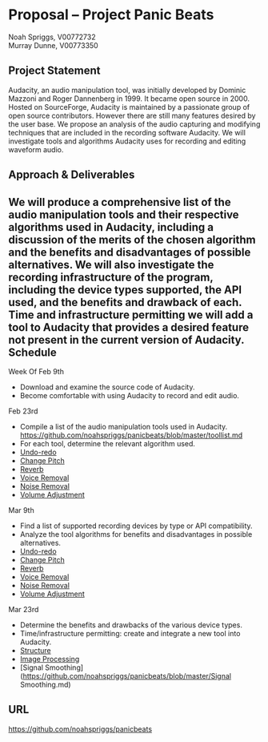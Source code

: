 Proposal – Project Panic Beats
==============================
Noah Spriggs, V00772732  
Murray Dunne, V00773350


Project Statement
-----------------
Audacity, an audio manipulation tool, was initially developed by Dominic Mazzoni and Roger Dannenberg in 1999. It became open source in 2000. Hosted on SourceForge, Audacity is maintained by a passionate group of open source contributors. However there are still many features desired by the user base.
	We propose an analysis of the audio capturing and modifying techniques that are included in the recording software Audacity. We will investigate tools and algorithms Audacity uses for recording and editing waveform audio.  
	
Approach & Deliverables
-----------------------
We will produce a comprehensive list of the audio manipulation tools and their respective algorithms used in Audacity, including a discussion of the merits of the chosen algorithm and the benefits and disadvantages of possible alternatives.
	We will also investigate the recording infrastructure of the program, including the device types supported, the API used, and the benefits and drawback of each. Time and infrastructure permitting we will add a tool to Audacity that provides a desired feature not present in the current version of Audacity.  
Schedule
--------
Week Of
Feb 9th	
-	Download and examine the source code of Audacity. 
-	Become comfortable with using Audacity to record and edit audio.  

Feb 23rd	
-	Compile a list of the audio manipulation tools used in Audacity.  
	https://github.com/noahspriggs/panicbeats/blob/master/toollist.md
-	For each tool, determine the relevant algorithm used.  
  -	[Undo-redo](https://github.com/noahspriggs/panicbeats/blob/master/undoredo.md)
  -	[Change Pitch](https://github.com/noahspriggs/panicbeats/blob/master/changepitch.md)
  -	[Reverb](https://github.com/noahspriggs/panicbeats/blob/master/reverb.md)
  -	[Voice Removal](https://github.com/noahspriggs/panicbeats/blob/master/voiceremoval.md)
  -	[Noise Removal](https://github.com/noahspriggs/panicbeats/blob/master/noiseremoval.md)
  -	[Volume Adjustment](https://github.com/noahspriggs/panicbeats/blob/master/volumeadjustmenteffects.md)


Mar 9th	
- Find a list of supported recording devices by type or API compatibility.
-	Analyze the tool algorithms for benefits and disadvantages in possible alternatives.  
  -	[Undo-redo](https://github.com/noahspriggs/panicbeats/blob/master/undoredo.md)
  -	[Change Pitch](https://github.com/noahspriggs/panicbeats/blob/master/changepitch.md)
  -	[Reverb](https://github.com/noahspriggs/panicbeats/blob/master/reverb.md)
  -	[Voice Removal](https://github.com/noahspriggs/panicbeats/blob/master/voiceremoval.md)
  -	[Noise Removal](https://github.com/noahspriggs/panicbeats/blob/master/noiseremoval.md)
  -	[Volume Adjustment](https://github.com/noahspriggs/panicbeats/blob/master/volumeadjustmenteffects.md)

Mar 23rd
- Determine the benefits and drawbacks of the various device types.
-	Time/infrastructure permitting: create and integrate a new tool into Audacity.  
-	[Structure](https://github.com/noahspriggs/panicbeats/blob/master/pluginstructure.md)
-	[Image Processing](https://github.com/noahspriggs/panicbeats/blob/master/imageprocessing.md)
-	[Signal Smoothing](https://github.com/noahspriggs/panicbeats/blob/master/Signal Smoothing.md)

URL
---
https://github.com/noahspriggs/panicbeats 
